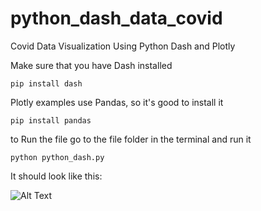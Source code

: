 # python_dash_data_covid
Covid Data Visualization Using Python Dash and Plotly

Make sure that you have Dash installed

```pip install dash```

Plotly examples use Pandas, so it's good to install it

```pip install pandas```

to Run the file go to the file folder in the terminal and run it

```python python_dash.py```

It should look like this:

![Alt Text](/covid_data_python_dash/data_gif.gif)
